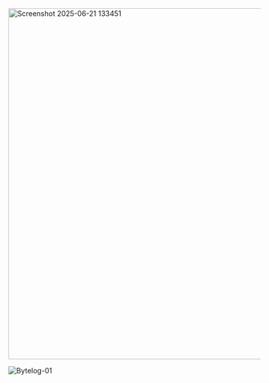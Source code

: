 <img width="701" alt="Screenshot 2025-06-21 133451" src="https://github.com/user-attachments/assets/229b1aa2-bfea-47db-bcad-17c14a537e67" />

![Bytelog-01](https://github.com/user-attachments/assets/a61f1ce7-7602-43a2-9473-78fa03a508dc)




















